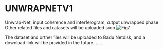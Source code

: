# UNWRAPNETV1
Unwrap-Net, input coherence and interferogram, output unwrapped phase
Other related files and datasets will be uploaded soon
![Fig7](https://github.com/user-attachments/assets/4e86bea7-d98a-420b-88cf-4c2a94d4779f)


The dataset and orther files will be uploaded to Baidu Netdisk, and a download link will be provided in the future.
.....
